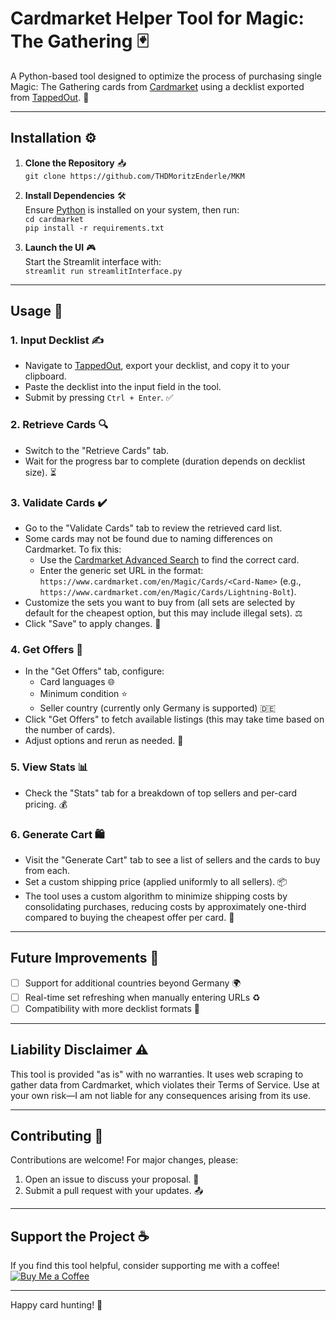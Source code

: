 # Cardmarket Helper Tool for Magic: The Gathering 🃏

A Python-based tool designed to optimize the process of purchasing single Magic: The Gathering cards from [Cardmarket](https://www.cardmarket.com/) using a decklist exported from [TappedOut](https://tappedout.net/). 🚀

---

## Installation ⚙️

1. **Clone the Repository** 📥  
   `git clone https://github.com/THDMoritzEnderle/MKM`

2. **Install Dependencies** 🛠️  
   Ensure [Python](https://www.python.org/) is installed on your system, then run:  
   `cd cardmarket`  
   `pip install -r requirements.txt`

3. **Launch the UI** 🎮  
   Start the Streamlit interface with:  
   `streamlit run streamlitInterface.py`

---

## Usage 🎯

### 1. Input Decklist ✍️
- Navigate to [TappedOut](https://tappedout.net/), export your decklist, and copy it to your clipboard.
- Paste the decklist into the input field in the tool.
- Submit by pressing `Ctrl + Enter`. ✅

### 2. Retrieve Cards 🔍
- Switch to the "Retrieve Cards" tab.
- Wait for the progress bar to complete (duration depends on decklist size). ⏳

### 3. Validate Cards ✔️
- Go to the "Validate Cards" tab to review the retrieved card list.
- Some cards may not be found due to naming differences on Cardmarket. To fix this:
  - Use the [Cardmarket Advanced Search](https://www.cardmarket.com/en/Magic/AdvancedSearch) to find the correct card.
  - Enter the generic set URL in the format: `https://www.cardmarket.com/en/Magic/Cards/<Card-Name>` (e.g., `https://www.cardmarket.com/en/Magic/Cards/Lightning-Bolt`).
- Customize the sets you want to buy from (all sets are selected by default for the cheapest option, but this may include illegal sets). ⚖️
- Click "Save" to apply changes. 💾

### 4. Get Offers 🛒
- In the "Get Offers" tab, configure:
  - Card languages 🌐
  - Minimum condition ⭐
  - Seller country (currently only Germany is supported) 🇩🇪
- Click "Get Offers" to fetch available listings (this may take time based on the number of cards).
- Adjust options and rerun as needed. 🔄

### 5. View Stats 📊
- Check the "Stats" tab for a breakdown of top sellers and per-card pricing. 💰

### 6. Generate Cart 🛍️
- Visit the "Generate Cart" tab to see a list of sellers and the cards to buy from each.
- Set a custom shipping price (applied uniformly to all sellers). 📦
- The tool uses a custom algorithm to minimize shipping costs by consolidating purchases, reducing costs by approximately one-third compared to buying the cheapest offer per card. 🧠

---

## Future Improvements 🔮

- [ ] Support for additional countries beyond Germany 🌍
- [ ] Real-time set refreshing when manually entering URLs ♻️
- [ ] Compatibility with more decklist formats 📜

---

## Liability Disclaimer ⚠️

This tool is provided "as is" with no warranties. It uses web scraping to gather data from Cardmarket, which violates their Terms of Service. Use at your own risk—I am not liable for any consequences arising from its use.

---

## Contributing 🤝

Contributions are welcome! For major changes, please:
1. Open an issue to discuss your proposal. 💬
2. Submit a pull request with your updates. 📤

---

## Support the Project ☕

If you find this tool helpful, consider supporting me with a coffee!  
[![Buy Me a Coffee](https://www.buymeacoffee.com/assets/img/custom_images/orange_img.png)](https://www.buymeacoffee.com/MoritzEnderle)

---

Happy card hunting! 🎉
